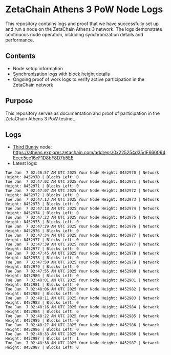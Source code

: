 # ZetaChain Athens 3 PoW Node Logs
This repository contains logs and proof that we have successfully set up and run a node on the ZetaChain Athens 3 network. The logs demonstrate continuous node operation, including synchronization details and performance.

## Contents
- Node setup information
- Synchronization logs with block height details
- Ongoing proof of work logs to verify active participation in the ZetaChain network

## Purpose
This repository serves as documentation and proof of participation in the ZetaChain Athens 3 PoW testnet.

## Logs

- [Third Bunny](https://thirdbunny.xyz/) node: https://athens.explorer.zetachain.com/address/0x225254d35dE666064Eccc5ce16eF1D8bF8D7b5EE
- Latest logs:
```
Tue Jan  7 02:46:57 AM UTC 2025 Your Node Height: 8452970 | Network Height: 8452970 | Blocks Left: 0
Tue Jan  7 02:47:02 AM UTC 2025 Your Node Height: 8452971 | Network Height: 8452971 | Blocks Left: 0
Tue Jan  7 02:47:07 AM UTC 2025 Your Node Height: 8452972 | Network Height: 8452972 | Blocks Left: 0
Tue Jan  7 02:47:13 AM UTC 2025 Your Node Height: 8452973 | Network Height: 8452973 | Blocks Left: 0
Tue Jan  7 02:47:18 AM UTC 2025 Your Node Height: 8452974 | Network Height: 8452974 | Blocks Left: 0
Tue Jan  7 02:47:23 AM UTC 2025 Your Node Height: 8452975 | Network Height: 8452975 | Blocks Left: 0
Tue Jan  7 02:47:29 AM UTC 2025 Your Node Height: 8452976 | Network Height: 8452976 | Blocks Left: 0
Tue Jan  7 02:47:34 AM UTC 2025 Your Node Height: 8452977 | Network Height: 8452977 | Blocks Left: 0
Tue Jan  7 02:47:39 AM UTC 2025 Your Node Height: 8452977 | Network Height: 8452977 | Blocks Left: 0
Tue Jan  7 02:47:45 AM UTC 2025 Your Node Height: 8452978 | Network Height: 8452978 | Blocks Left: 0
Tue Jan  7 02:47:50 AM UTC 2025 Your Node Height: 8452979 | Network Height: 8452979 | Blocks Left: 0
Tue Jan  7 02:47:55 AM UTC 2025 Your Node Height: 8452980 | Network Height: 8452980 | Blocks Left: 0
Tue Jan  7 02:48:01 AM UTC 2025 Your Node Height: 8452981 | Network Height: 8452981 | Blocks Left: 0
Tue Jan  7 02:48:06 AM UTC 2025 Your Node Height: 8452982 | Network Height: 8452982 | Blocks Left: 0
Tue Jan  7 02:48:11 AM UTC 2025 Your Node Height: 8452983 | Network Height: 8452983 | Blocks Left: 0
Tue Jan  7 02:48:16 AM UTC 2025 Your Node Height: 8452984 | Network Height: 8452984 | Blocks Left: 0
Tue Jan  7 02:48:22 AM UTC 2025 Your Node Height: 8452985 | Network Height: 8452985 | Blocks Left: 0
Tue Jan  7 02:48:27 AM UTC 2025 Your Node Height: 8452986 | Network Height: 8452986 | Blocks Left: 0
Tue Jan  7 02:48:33 AM UTC 2025 Your Node Height: 8452986 | Network Height: 8452987 | Blocks Left: 1
Tue Jan  7 02:48:38 AM UTC 2025 Your Node Height: 8452987 | Network Height: 8452987 | Blocks Left: 0
```
